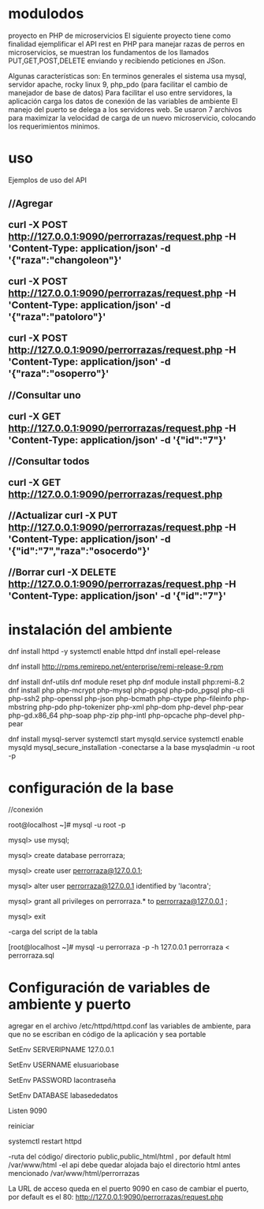 # modulodos
proyecto en PHP de microservicios
El siguiente proyecto tiene como finalidad ejemplificar el API rest en PHP para manejar razas de perros en microservicios, se muestran los fundamentos de los llamados PUT,GET,POST,DELETE enviando y recibiendo peticiones en JSon.

Algunas características son:
En terminos generales el sistema usa mysql, servidor apache, rocky linux 9, php_pdo (para facilitar el cambio de manejador de base de datos)
Para facilitar el uso entre servidores, la aplicación carga los datos de conexión de las variables de ambiente
El manejo del puerto se delega a los servidores web.
Se usaron 7 archivos para maximizar la velocidad de carga de un nuevo microservicio, colocando los requerimientos minimos.

# uso
Ejemplos de uso del API
 <h1 style="font-size:2vw"> 
//Agregar

curl -X POST http://127.0.0.1:9090/perrorrazas/request.php -H 'Content-Type: application/json' -d '{"raza":"changoleon"}'

curl -X POST http://127.0.0.1:9090/perrorrazas/request.php -H 'Content-Type: application/json' -d '{"raza":"patoloro"}'

curl -X POST http://127.0.0.1:9090/perrorrazas/request.php -H 'Content-Type: application/json' -d '{"raza":"osoperro"}'


//Consultar uno

curl -X GET http://127.0.0.1:9090/perrorrazas/request.php -H 'Content-Type: application/json' -d '{"id":"7"}'


//Consultar todos

curl -X GET http://127.0.0.1:9090/perrorrazas/request.php


//Actualizar
curl -X PUT http://127.0.0.1:9090/perrorrazas/request.php -H 'Content-Type: application/json' -d '{"id":"7","raza":"osocerdo"}'

//Borrar
curl -X DELETE http://127.0.0.1:9090/perrorrazas/request.php -H 'Content-Type: application/json' -d '{"id":"7"}'
</h1>

# instalación del ambiente
dnf install httpd -y
systemctl enable httpd
dnf install epel-release

dnf install http://rpms.remirepo.net/enterprise/remi-release-9.rpm

dnf install dnf-utils
dnf module reset php
dnf module install php:remi-8.2
dnf install  php php-mcrypt php-mysql php-pgsql php-pdo_pgsql php-cli php-ssh2 php-openssl php-json  php-bcmath php-ctype php-fileinfo php-mbstring php-pdo php-tokenizer php-xml php-dom php-devel php-pear php-gd.x86_64 php-soap php-zip php-intl php-opcache php-devel php-pear

dnf install mysql-server
systemctl start mysqld.service
systemctl enable mysqld
mysql_secure_installation
-conectarse a la base
mysqladmin -u root -p 


# configuración de la base

//conexión

root@localhost ~]# mysql -u root -p

mysql> use mysql;

mysql> create database perrorraza;

mysql> create user perrorraza@127.0.0.1;

mysql>  alter user perrorraza@127.0.0.1 identified  by 'lacontra';

mysql> grant all privileges on perrorraza.* to perrorraza@127.0.0.1 ;

mysql> exit

-carga del script de la tabla

[root@localhost ~]# mysql -u perrorraza -p -h 127.0.0.1 perrorraza   < perrorraza.sql




# Configuración de variables de ambiente y puerto

agregar en el archivo /etc/httpd/httpd.conf las variables de ambiente, para que no se escriban en código de la aplicación y sea portable

SetEnv SERVERIPNAME 127.0.0.1

SetEnv USERNAME elusuariobase

SetEnv PASSWORD lacontraseña

SetEnv DATABASE labasededatos

Listen 9090

reiniciar

systemctl restart  httpd

-ruta del código/ directorio public,public_html/html , por default html
/var/www/html
-el api debe quedar alojada bajo el directorio html antes mencionado
/var/www/html/perrorrazas

La URL de acceso queda en el puerto 9090 en caso de cambiar el puerto, por default es el 80:
http://127.0.0.1:9090/perrorrazas/request.php





